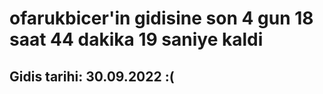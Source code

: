 # ofarukbicer'in gidisine son 4 gun 18 saat 44 dakika 19 saniye kaldi

## Gidis tarihi: 30.09.2022 :(